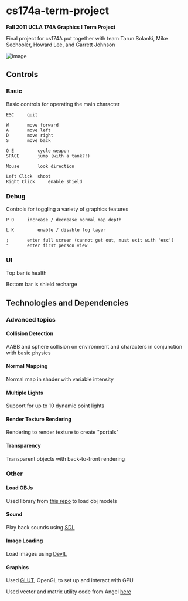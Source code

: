 # cs174a-term-project
**Fall 2011 UCLA 174A Graphics I Term Project**

Final project for cs174A put together with team Tarun Solanki, Mike Sechooler, Howard Lee, and Garrett Johnson

![image](/docs/image1.png)

## Controls

### Basic
Basic controls for operating the main character
```
ESC		quit

W 		move forward
A 		move left
D 		move right
S 		move back

Q E 		cycle weapon
SPACE 		jump (with a tank?!)

Mouse 		look direction

Left Click 	shoot
Right Click 	enable shield
```

### Debug
Controls for toggling a variety of graphics features
```
P O		increase / decrease normal map depth

L K 		enable / disable fog layer

;		enter full screen (cannot get out, must exit with 'esc')
"		enter first person view
```

### UI
Top bar is health

Bottom bar is shield recharge

## Technologies and Dependencies
### Advanced topics
#### Collision Detection
AABB and sphere collision on environment and characters in conjunction with basic physics

#### Normal Mapping
Normal map in shader with variable intensity

#### Multiple Lights
Support for up to 10 dynamic point lights

#### Render Texture Rendering
Rendering to render texture to create "portals"

#### Transparency
Transparent objects with back-to-front rendering

### Other
#### Load OBJs
Used library from [this repo](https://github.com/stcui/Obj-Loader) to load obj models

#### Sound
Play back sounds using [SDL](https://www.libsdl.org/)

#### Image Loading
Load images using [DevIL](http://openil.sourceforge.net/)

#### Graphics
Used [GLUT](https://www.opengl.org/resources/libraries/glut/), OpenGL to set up and interact with GPU

Used vector and matrix utility code from Angel [here](http://www.cs.unm.edu/~angel/BOOK/INTERACTIVE_COMPUTER_GRAPHICS/SIXTH_EDITION/)
